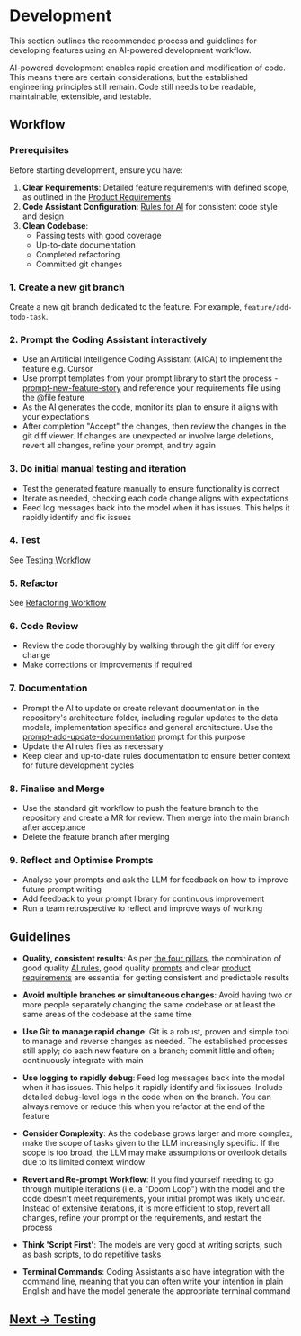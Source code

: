 # Development

This section outlines the recommended process and guidelines for developing features using an AI-powered development workflow.

AI-powered development enables rapid creation and modification of code. This means there are certain considerations, but the established engineering principles still remain. Code still needs to be readable, maintainable, extensible, and testable.

## Workflow

### Prerequisites

Before starting development, ensure you have:

1. **Clear Requirements**: Detailed feature requirements with defined scope, as outlined in the [Product Requirements](product-requirements.md)
2. **Code Assistant Configuration**: [Rules for AI](../appendix/rules-for-ai) for consistent code style and design
3. **Clean Codebase**: 
    - Passing tests with good coverage
    - Up-to-date documentation
    - Completed refactoring
    - Committed git changes

### 1. Create a new git branch

Create a new git branch dedicated to the feature. For example, `feature/add-todo-task`.

### 2. Prompt the Coding Assistant interactively

- Use an Artificial Intelligence Coding Assistant (AICA) to implement the feature e.g. Cursor
- Use prompt templates from your prompt library to start the process - [prompt-new-feature-story](../appendix/prompt-library/development/prompt-new-feature-story.md) and reference your requirements file using the @file feature
- As the AI generates the code, monitor its plan to ensure it aligns with your expectations
- After completion "Accept" the changes, then review the changes in the git diff viewer. If changes are unexpected or involve large deletions, revert all changes, refine your prompt, and try again

### 3. Do initial manual testing and iteration

- Test the generated feature manually to ensure functionality is correct
- Iterate as needed, checking each code change aligns with expectations
- Feed log messages back into the model when it has issues. This helps it rapidly identify and fix issues

### 4. Test

See [Testing Workflow](testing.md)

### 5. Refactor

See [Refactoring Workflow](refactoring.md)

### 6. Code Review

- Review the code thoroughly by walking through the git diff for every change
- Make corrections or improvements if required

### 7. Documentation

- Prompt the AI to update or create relevant documentation in the repository's architecture folder, including regular updates to the data models, implementation specifics and general architecture. Use the [prompt-add-update-documentation](../appendix/prompt-library/documentation-writing/prompt-add-update-documentation.md) prompt for this purpose
- Update the AI rules files as necessary
- Keep clear and up-to-date rules documentation to ensure better context for future development cycles

### 8. Finalise and Merge

- Use the standard git workflow to push the feature branch to the repository and create a MR for review. Then merge into the main branch after acceptance
- Delete the feature branch after merging

### 9. Reflect and Optimise Prompts

- Analyse your prompts and ask the LLM for feedback on how to improve future prompt writing
- Add feedback to your prompt library for continuous improvement
- Run a team retrospective to reflect and improve ways of working

## Guidelines

- **Quality, consistent results**: As per [the four pillars](../getting-started/the-four-pillars), the combination of good quality [AI rules](../appendix/rules-for-ai), good quality [prompts](../appendix/prompt-library) and clear [product requirements](product-requirements.md) are essential for getting consistent and predictable results

- **Avoid multiple branches or simultaneous changes**: Avoid having two or more people separately changing the same codebase or at least the same areas of the codebase at the same time

- **Use Git to manage rapid change**: Git is a robust, proven and simple tool to manage and reverse changes as needed. The established processes still apply; do each new feature on a branch; commit little and often; continuously integrate with main

- **Use logging to rapidly debug**: Feed log messages back into the model when it has issues. This helps it rapidly identify and fix issues. Include detailed debug-level logs in the code when on the branch. You can always remove or reduce this when you refactor at the end of the feature

- **Consider Complexity**: As the codebase grows larger and more complex, make the scope of tasks given to the LLM increasingly specific. If the scope is too broad, the LLM may make assumptions or overlook details due to its limited context window
  
- **Revert and Re-prompt Workflow**: If you find yourself needing to go through multiple iterations (i.e. a "Doom Loop") with the model and the code doesn't meet requirements, your initial prompt was likely unclear. Instead of extensive iterations, it is more efficient to stop, revert all changes, refine your prompt or the requirements, and restart the process

- **Think 'Script First'**: The models are very good at writing scripts, such as bash scripts, to do repetitive tasks

- **Terminal Commands**: Coding Assistants also have integration with the command line, meaning that you can often write your intention in plain English and have the model generate the appropriate terminal command

## [Next -> Testing](testing.md)